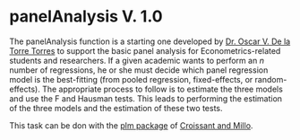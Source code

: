 # panelAnalysis V. 1.0

The panelAnalysis function is a starting one developed by [Dr. Oscar V. De la Torre Torres](https://oscardelatorretorres.com) to support the basic panel analysis for Econometrics-related students and researchers. If a given academic wants to perform an $n$ number of regressions, he or she must decide which panel regression model is the best-fitting (from pooled regression, fixed-effects, or random-effects). The appropriate process to follow is to estimate the three models and use the F and Hausman tests. This leads to performing the estimation of the three models and the estimation of these two tests.

This task can be don with the [plm package](https://github.com/ycroissant/plm/) of [Croissant and Millo](https://cran.r-project.org/web/packages/plm/vignettes/A_plmPackage.html).
